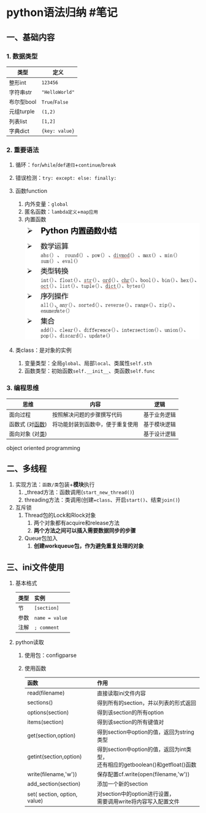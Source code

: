 # python语法归纳 #笔记

## 一、基础内容

### 1. 数据类型

| 类型       | 定义             |
| -------- | -------------- |
| 整形int    | `123456`       |
| 字符串str   | `"HelloWorld"` |
| 布尔型bool  | `True`/`False` |
| 元组turple | `(1,2)`        |
| 列表list   | `[1,2]`        |
| 字典dict   | `{key: value}` |

### 2. 重要语法

1. 循环：`for`/`while`/`def递归`+`continue`/`break`
2. 错误检测：`try: except: else: finally:`
3. 函数function
   1. 内外变量：`global`
   2. 匿名函数：`lambda定义`+`map应用`
   3. 内置函数
      ![20220806170848](https://raw.githubusercontent.com/dsw676676/picture/main/image/20220806170848.png)

4. 类class：是对象的实例
   1. 变量类型：全局`global`、局部`local`、类属性`self.sth`
   2. 函数类型：初始函数`self.__init__`、类函数`self.func`

### 3. 编程思维

| 思维                   | 内容               | 逻辑     |
| -------------------- | ---------------- | ------ |
| 面向过程                 | 按照解决问题的步骤撰写代码    | 基于业务逻辑 |
| 函数式 (对[函数](#2-重要语法)) | 将功能封装到函数中，便于重复使用 | 基于模块逻辑 |
| 面向对象 (对[类](#2-重要语法)) |                  | 基于设计逻辑 |

   object oriented programming

## 二、多线程

1. 实现方法：`函数/类`包装+**模块**执行
   1. _thread方法：函数调用(`start_new_thread()`)
   2. threading方法：类调用(创建`=class`、开启`start()`、结束`join()`)
2. 互斥锁
   1. Thread包的Lock和Rlock对象
      1. 两个对象都有acquire和release方法
      2. **两个方法之间可以插入需要数据同步的步骤**
   2. Queue包加入
      1. **创建workqueue包，作为避免重复处理的对象**

## 三、ini文件使用

1. 基本格式
   
   | 类型  | 实例             |
   | --- | -------------- |
   | 节   | `[section]`    |
   | 参数  | `name = value` |
   | 注解  | `; comment`    |

2. python读取
   
   1. 使用包：configparse
   
   2. 使用函数
      
      | 函数                           | 作用                                                             |
      | ---------------------------- | -------------------------------------------------------------- |
      | read(filename)               | 直接读取ini文件内容                                                    |
      | sections()                   | 得到所有的section，并以列表的形式返回                                         |
      | options(section)             | 得到该section的所有option                                            |
      | items(section)               | 得到该section的所有键值对                                               |
      | get(section,option)          | 得到section中option的值，返回为string类型                                 |
      | getint(section,option)       | 得到section中option的值，返回为int类型，<br>还有相应的getboolean()和getfloat()函数 |
      | write(filename,'w'))         | 保存配置cf.write(open(filename,'w'))                               |
      | add_section(section)         | 添加一个新的section                                                  |
      | set( section, option, value) | 对section中的option进行设置，<br>需要调用write将内容写入配置文件                    |
